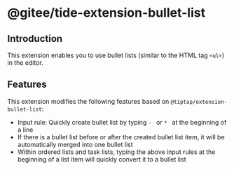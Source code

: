 # @gitee/tide-extension-bullet-list

## Introduction

This extension enables you to use bullet lists (similar to the HTML tag `<ul>`) in the editor.

## Features

This extension modifies the following features based on `@tiptap/extension-bullet-list`:

- Input rule: Quickly create bullet list by typing `- ` or `* ` at the beginning of a line
- If there is a bullet list before or after the created bullet list item, it will be automatically merged into one bullet list
- Within ordered lists and task lists, typing the above input rules at the beginning of a list item will quickly convert it to a bullet list
